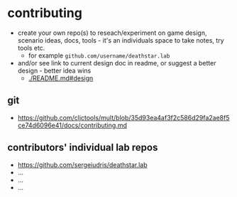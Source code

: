 # contributing

- create your own repo(s) to reseach/experiment on game design, scenario ideas, docs, tools - it's an individuals space to take notes, try tools etc.
    - for example `github.com/username/deathstar.lab`
- and/or see link to current design doc in readme, or suggest a better design - better idea wins
    - [./README.md#design](./README.md#design)

## git

- https://github.com/cljctools/mult/blob/35d93ea4af3f2c586d29fa2ae8f5ce74d6096e41/docs/contributing.md

## contributors' individual lab repos

- https://github.com/sergeiudris/deathstar.lab
- ...
- ...
- ...
